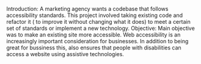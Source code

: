 Introduction: A marketing agency wants a codebase that follows accessibility standards. 
This project involved taking existing code and refactor it ( to improve it without changing what it does) to meet a certain set of standards or implement a new technology. 
Objective: Main objective was to make an existing site more accessible. Web accessibility is an increasingly important consideration for businesses. 
In addition to being great for bussiness this, also ensures that people with disabilities can access a website using assistive technologies.
